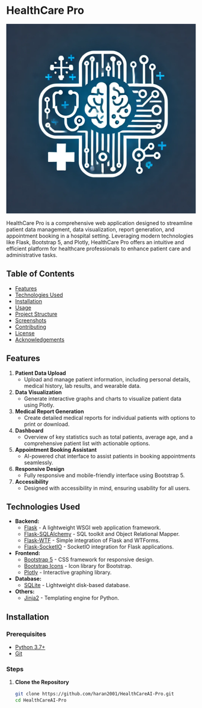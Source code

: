 # HealthCare Pro

![HealthCare Pro Logo](static/images/logo.png)

HealthCare Pro is a comprehensive web application designed to streamline patient data management, data visualization, report generation, and appointment booking in a hospital setting. Leveraging modern technologies like Flask, Bootstrap 5, and Plotly, HealthCare Pro offers an intuitive and efficient platform for healthcare professionals to enhance patient care and administrative tasks.

## Table of Contents

- [Features](#features)
- [Technologies Used](#technologies-used)
- [Installation](#installation)
- [Usage](#usage)
- [Project Structure](#project-structure)
- [Screenshots](#screenshots)
- [Contributing](#contributing)
- [License](#license)
- [Acknowledgements](#acknowledgements)

## Features

1. **Patient Data Upload**
   - Upload and manage patient information, including personal details, medical history, lab results, and wearable data.
2. **Data Visualization**
   - Generate interactive graphs and charts to visualize patient data using Plotly.
3. **Medical Report Generation**
   - Create detailed medical reports for individual patients with options to print or download.
4. **Dashboard**
   - Overview of key statistics such as total patients, average age, and a comprehensive patient list with actionable options.
5. **Appointment Booking Assistant**
   - AI-powered chat interface to assist patients in booking appointments seamlessly.
6. **Responsive Design**
   - Fully responsive and mobile-friendly interface using Bootstrap 5.
7. **Accessibility**
   - Designed with accessibility in mind, ensuring usability for all users.

## Technologies Used

- **Backend:**
  - [Flask](https://flask.palletsprojects.com/) - A lightweight WSGI web application framework.
  - [Flask-SQLAlchemy](https://flask-sqlalchemy.palletsprojects.com/) - SQL toolkit and Object Relational Mapper.
  - [Flask-WTF](https://flask-wtf.readthedocs.io/) - Simple integration of Flask and WTForms.
  - [Flask-SocketIO](https://flask-socketio.readthedocs.io/) - SocketIO integration for Flask applications.
- **Frontend:**
  - [Bootstrap 5](https://getbootstrap.com/) - CSS framework for responsive design.
  - [Bootstrap Icons](https://icons.getbootstrap.com/) - Icon library for Bootstrap.
  - [Plotly](https://plotly.com/python/) - Interactive graphing library.
- **Database:**
  - [SQLite](https://www.sqlite.org/index.html) - Lightweight disk-based database.
- **Others:**
  - [Jinja2](https://jinja.palletsprojects.com/) - Templating engine for Python.

## Installation

### Prerequisites

- [Python 3.7+](https://www.python.org/downloads/)
- [Git](https://git-scm.com/downloads)

### Steps

1. **Clone the Repository**

   ```bash
   git clone https://github.com/haran2001/HealthCareAI-Pro.git
   cd HealthCareAI-Pro
   ```
